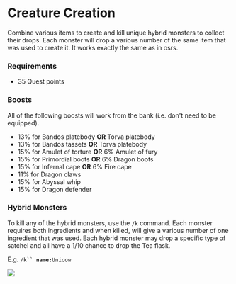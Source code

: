 # Creature Creation

Combine various items to create and kill unique hybrid monsters to collect their drops. Each monster will drop a various number of the same item that was used to create it. It works exactly the same as in osrs.

### Requirements

* 35 Quest points

### Boosts

All of the following boosts will work from the bank (i.e. don't need to be equipped).

* 13% for Bandos platebody **OR** Torva platebody
* 13% for Bandos tassets **OR** Torva platebody
* 15% for Amulet of torture **OR** 6% Amulet of fury
* 15% for Primordial boots **OR** 6% Dragon boots
* 15% for Infernal cape **OR** 6% Fire cape
* 11% for Dragon claws
* 15% for Abyssal whip
* 15% for Dragon defender

### Hybrid Monsters

To kill any of the hybrid monsters, use the `/k` command. Each monster requires both ingredients and when killed, will give a various number of one ingredient that was used. Each hybrid monster may drop a specific type of satchel and all have a 1/10 chance to drop the Tea flask.

E.g. `/k`` `**`name:`**`Unicow`

![](../.gitbook/assets/creature\_creation.png)
